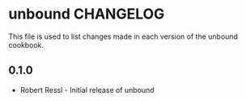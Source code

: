 unbound CHANGELOG
=================

This file is used to list changes made in each version of the unbound cookbook.

0.1.0
-----
- Robert Ressl - Initial release of unbound

